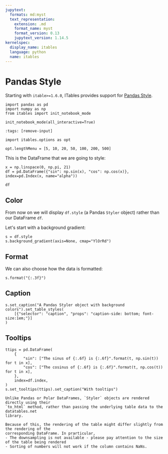 ```yaml
---
jupytext:
  formats: md:myst
  text_representation:
    extension: .md
    format_name: myst
    format_version: 0.13
    jupytext_version: 1.14.5
kernelspec:
  display_name: itables
  language: python
  name: itables
---
```


# Pandas Style

Starting with `itable>=1.6.0`, ITables provides support for
[Pandas Style](https://pandas.pydata.org/docs/user_guide/style.html).

```{code-cell}
import pandas as pd
import numpy as np
from itables import init_notebook_mode

init_notebook_mode(all_interactive=True)
```

```{code-cell}
:tags: [remove-input]

import itables.options as opt

opt.lengthMenu = [5, 10, 20, 50, 100, 200, 500]
```

This is the DataFrame that we are going to style:

```{code-cell}
x = np.linspace(0, np.pi, 21)
df = pd.DataFrame({"sin": np.sin(x), "cos": np.cos(x)}, index=pd.Index(x, name="alpha"))

df
```

## Color

From now on we will display `df.style`
(a Pandas `Styler` object) rather than our DataFrame `df`.

Let's start with a background gradient:

```{code-cell}
s = df.style
s.background_gradient(axis=None, cmap="YlOrRd")
```

## Format

We can also choose how the data is formatted:

```{code-cell}
s.format("{:.3f}")
```

## Caption

```{code-cell}
s.set_caption("A Pandas Styler object with background colors").set_table_styles(
    [{"selector": "caption", "props": "caption-side: bottom; font-size:1em;"}]
)
```

## Tooltips

```{code-cell}
ttips = pd.DataFrame(
    {
        "sin": ["The sinus of {:.6f} is {:.6f}".format(t, np.sin(t)) for t in x],
        "cos": ["The cosinus of {:.6f} is {:.6f}".format(t, np.cos(t)) for t in x],
    },
    index=df.index,
)
s.set_tooltips(ttips).set_caption("With tooltips")
```

```{note}
Unlike Pandas or Polar DataFrames, `Styler` objects are rendered directly using their
`to_html` method, rather than passing the underlying table data to the datatables.net
library.

Because of this, the rendering of the table might differ slightly from the rendering of the
corresponding DataFrame. In prarticular,
- The downsampling is not available - please pay attention to the size of the table being rendered
- Sorting of numbers will not work if the column contains NaNs.
```
